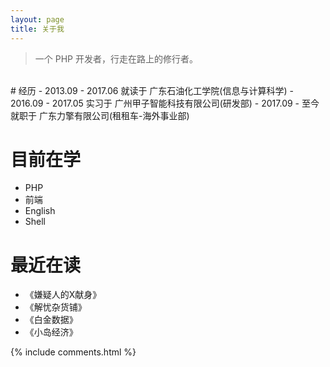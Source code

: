 ```yaml
---
layout: page
title: 关于我 
---
```


> 一个 PHP 开发者，行走在路上的修行者。

<br/>
# 经历
- 2013.09 - 2017.06 就读于 广东石油化工学院(信息与计算科学)
- 2016.09 - 2017.05 实习于 广州甲子智能科技有限公司(研发部)
- 2017.09 - 至今 就职于 广东力擎有限公司(租租车-海外事业部)

# 目前在学
- PHP
- 前端
- English
- Shell

# 最近在读
- 《嫌疑人的X献身》
- 《解忧杂货铺》
- 《白金数据》
- 《小岛经济》

{% include comments.html %}

